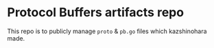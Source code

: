 # Protocol Buffers artifacts repo

This repo is to publicly manage `proto` & `pb.go` files which kazshinohara made.
